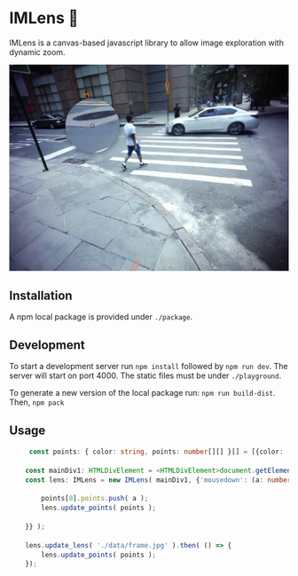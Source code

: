 # IMLens :mag_right:

IMLens is a canvas-based javascript library to allow image exploration with dynamic zoom.

![Example](https://github.com/joaorulff/IMLens/blob/main/image.png)

## Installation

A npm local package is provided under ``./package``.

## Development

To start a development server run ``npm install`` followed by ``npm run dev``. The server will start on port 4000. The static files must be under ``./playground``.

To generate a new version of the local package run: ```npm run build-dist```. Then, ```npm pack```

## Usage


```typescript
     const points: { color: string, points: number[][] }[] = [{color: 'red', points: []}];

    const mainDiv1: HTMLDivElement = <HTMLDivElement>document.getElementById('main-div-1');
    const lens: IMLens = new IMLens( mainDiv1, {'mousedown': (a: number[]) => {

        points[0].points.push( a );
        lens.update_points( points );

    }} );

    lens.update_lens( './data/frame.jpg' ).then( () => {
        lens.update_points( points );
    });
```





